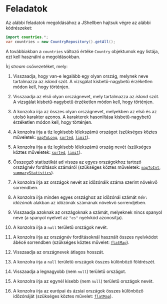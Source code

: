 Feladatok
=========

Az alábbi feladatok megoldásához a JShellben hajtsuk végre az alábbi kódrészeket:
```java
import countries.*;
var countries = new CountryRepository().getAll();
```
A továbbiakban a `countries` változó értéke `Country` objektumok egy listája, ezt kell használni a megoldásokban.

Írj _stream_ csővezetéket, mely:

1. Visszaadja, hogy van-e legalább egy olyan ország, melynek neve tartalmazza az _island_ szót. A vizsgálat kisbetű-nagybetű érzéketlen módon kell, hogy történjen.

1. Visszaadja az első olyan országnevet, mely tartalmazza az _island_ szót. A vizsgálat kisbetű-nagybetű érzéketlen módon kell, hogy történjen.

1. A konzolra írja az összes olyan országnevet, melyekben az első és az utolsó karakter azonos. A karakterek hasonlítása kisbetű-nagybetű érzéketlen módon kell, hogy történjen.

1. A konzolra írja a tíz legkisebb lélekszámú országot (szükséges köztes műveletek: [`mapToLong`](https://docs.oracle.com/en/java/javase/17/docs/api/java.base/java/util/stream/Stream.html#mapToLong(java.util.function.ToLongFunction)), [`sorted`](https://docs.oracle.com/en/java/javase/17/docs/api/java.base/java/util/stream/Stream.html#sorted()), [`limit`](https://docs.oracle.com/en/java/javase/17/docs/api/java.base/java/util/stream/Stream.html#limit(long))).

1. A konzolra írja a tíz legkisebb lélekszámú ország nevét (szükséges köztes műveletek: [`sorted`](https://docs.oracle.com/en/java/javase/17/docs/api/java.base/java/util/stream/Stream.html#sorted(java.util.Comparator)), [`limit`](https://docs.oracle.com/en/java/javase/17/docs/api/java.base/java/util/stream/Stream.html#limit(long))).

1. Összegző statisztikát ad vissza az egyes országokhoz tartozó országnév fordítások számáról (szükséges köztes műveletek: [`mapToInt`](https://docs.oracle.com/en/java/javase/17/docs/api/java.base/java/util/stream/Stream.html#mapToInt(java.util.function.ToIntFunction)), [`summaryStatistics`](https://docs.oracle.com/en/java/javase/17/docs/api/java.base/java/util/stream/IntStream.html#summaryStatistics())).

1. A konzolra írja az országok nevét az időzónáik száma szerint növekvő sorrendben.

1. A konzolra írja minden egyes országhoz az időzónái számát _név_`: `_időzónák_ alakban az időzónák számának növekvő sorrendjében.

1. Visszaadja azoknak az országoknak a számát, melyeknek nincs spanyol neve (a spanyol nyelvet az `"es"` nyelvkód azonosítja).

1. A konzolra írja a `null` területű országok nevét.

1. A konzolra írja az országnév fordításoknál használt összes nyelvkódot ábécé sorrendben (szükséges köztes művelet: [`flatMap`](https://docs.oracle.com/en/java/javase/17/docs/api/java.base/java/util/stream/Stream.html#flatMap(java.util.function.Function))).

1. Visszaadja az országnevek átlagos hosszát.

1. A konzolra írja a `null` területű országok összes különböző földrészét.

1. Visszaadja a legnagyobb (nem `null`) területű országot.

1. A konzolra írja az egynél kisebb (nem `null`) területű országok nevét.

1. A konzolra írja az európai és ázsiai országok összes különböző időzónáját (szükséges köztes művelet: [`flatMap`](https://docs.oracle.com/en/java/javase/17/docs/api/java.base/java/util/stream/Stream.html#flatMap(java.util.function.Function))).
